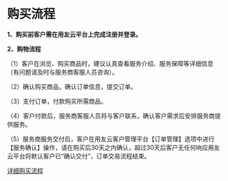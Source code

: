 # 购买流程

**1、购买前客户需在用友云平台上完成注册并登录。**

**2、购物流程**

（1）客户在浏览、购买商品时，建议认真查看服务介绍、服务保障等详细信息（有问题请及时与服务商客服人员咨询）。

（2）确认购买商品，确认订单信息，提交订单。

（3）支付订单，付款购买所需商品。

（4）客户付款后，服务商客服人员将与客户联系，确认客户需求后安排服务商提供服务。

（5）服务商服务交付后，客户在用友云客户管理平台【订单管理】选项中进行【服务确认】操作，请在购买后30天之内确认，超过30天后客户无任何响应用友云平台将默认客户已“确认交付”，订单交易流程结束。

[详细购买流程](/doc/cloud_market.html#/md-build/cloud_market/articles/yycloud/2-/goumailiucheng.md)


